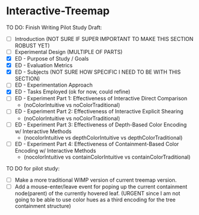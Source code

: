 # Interactive-Treemap
TO DO:
Finish Writing Pilot Study Draft:
- [ ] Introduction (NOT SURE IF SUPER IMPORTANT TO MAKE THIS SECTION ROBUST YET)
- [ ] Experimental Design (MULTIPLE OF PARTS)
- [x] ED - Purpose of Study / Goals
- [x] ED - Evaluation Metrics
- [x] ED - Subjects (NOT SURE HOW SPECIFIC I NEED TO BE WITH THIS SECTION)
- [ ] ED - Experimentation Approach
- [x] ED - Tasks Employed (ok for now, could refine)
- [ ] ED - Experiment Part 1: Effectiveness of Interactive Direct Comparison
  - (noColorIntuitive vs noColorTraditional)
- [ ] ED - Experiment Part 2: Effectiveness of Interactive Explicit Shearing
  - (noColorIntuitive vs noColorTraditional)
- [ ] ED - Experiment Part 3: Effectiveness of Depth-Based Color Encoding w/ Interactive Methods
  - (nocolorIntuitive vs depthColorIntuitive vs depthColorTraditional)
- [ ] ED - Experiment Part 4: Effectiveness of Containment-Based Color Encoding w/ Interactive Methods
  - (nocolorIntuitive vs containColorIntuitive vs containColorTraditional)

<!--Additional Functionality for Treemap:-->
<!--- [ ] Group Comparison Functionality-->
<!--- [ ] Multiple Treemap Functionality (See http://vizhub.healthdata.org/gbd-compare/)-->

TO DO for pilot study:
- [ ] Make a more traditional WIMP version of current treemap version.
- [ ] Add a mouse-enter/leave event for poping up the current containment node(parent) of the currently hovered leaf. (URGENT since I am not going to be able to use color hues as a third encoding for the tree containment structure)

